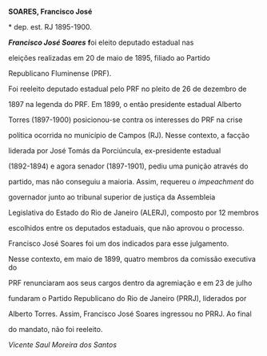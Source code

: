 **SOARES, Francisco José**



\* dep. est. RJ 1895-1900.



***Francisco José Soares*** **f**oi eleito deputado estadual nas

eleições realizadas em 20 de maio de 1895, filiado ao Partido

Republicano Fluminense (PRF).



Foi reeleito deputado estadual pelo PRF no pleito de 26 de dezembro de

1897 na legenda do PRF. Em 1899, o então presidente estadual Alberto

Torres (1897-1900) posicionou-se contra os interesses do PRF na crise

política ocorrida no município de Campos (RJ). Nesse contexto, a facção

liderada por José Tomás da Porciúncula, ex-presidente estadual

(1892-1894) e agora senador (1897-1901), pediu uma punição através do

partido, mas não conseguiu a maioria. Assim, requereu o *impeachment* do

governador junto ao tribunal superior de justiça da Assembleia

Legislativa do Estado do Rio de Janeiro (ALERJ), composto por 12 membros

escolhidos entre os deputados estaduais, que não aprovou o processo.

Francisco José Soares foi um dos indicados para esse julgamento.



Nesse contexto, em maio de 1899, quatro membros da comissão executiva do

PRF renunciaram aos seus cargos dentro da agremiação e em 23 de julho

fundaram o Partido Republicano do Rio de Janeiro (PRRJ), liderados por

Alberto Torres. Assim, Francisco José Soares ingressou no PRRJ. Ao final

do mandato, não foi reeleito.



*Vicente Saul Moreira dos Santos*



